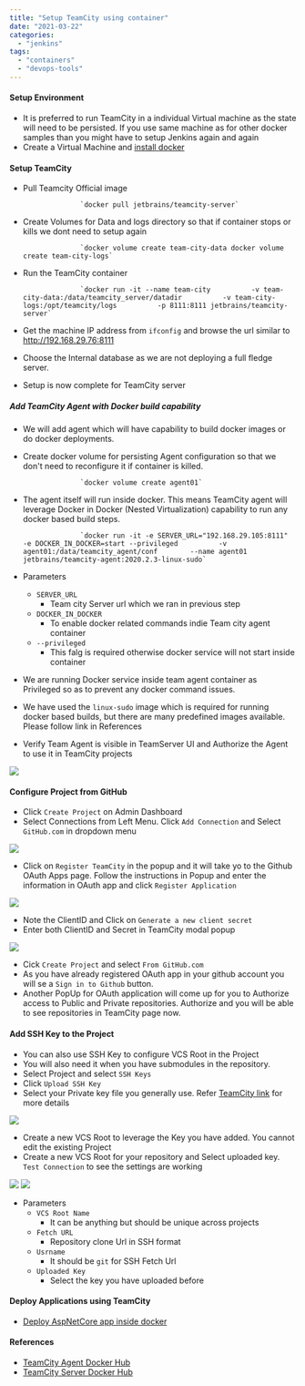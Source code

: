 ```yaml
---
title: "Setup TeamCity using container"
date: "2021-03-22"
categories: 
  - "jenkins"
tags: 
  - "containers"
  - "devops-tools"
---
```


#### Setup Environment

- It is preferred to run TeamCity in a individual Virtual machine as the state will need to be persisted. If you use same machine as for other docker samples than you might have to setup Jenkins again and again
- Create a Virtual Machine and [install docker](https://docs.docker.com/docker-for-windows/install/)

#### Setup TeamCity

- Pull Teamcity Official image

				
					`docker pull jetbrains/teamcity-server`
				

- Create Volumes for Data and logs directory so that if container stops or kills we dont need to setup again

				
					`docker volume create team-city-data docker volume create team-city-logs`
				

- Run the TeamCity container

				
					`docker run -it --name team-city          -v team-city-data:/data/teamcity_server/datadir          -v team-city-logs:/opt/teamcity/logs          -p 8111:8111 jetbrains/teamcity-server`

				

- Get the machine IP address from `ifconfig` and browse the url similar to http://192.168.29.76:8111
- Choose the Internal database as we are not deploying a full fledge server.
- Setup is now complete for TeamCity server

##### Add TeamCity Agent with Docker build capability

- We will add agent which will have capability to build docker images or do docker deployments.
- Create docker volume for persisting Agent configuration so that we don't need to reconfigure it if container is killed.

				
					`docker volume create agent01`
				

- The agent itself will run inside docker. This means TeamCity agent will leverage Docker in Docker (Nested Virtualization) capability to run any docker based build steps.

				
					`docker run -it -e SERVER_URL="192.168.29.105:8111"  	    -e DOCKER_IN_DOCKER=start --privileged  	    -v agent01:/data/teamcity_agent/conf  	    --name agent01 jetbrains/teamcity-agent:2020.2.3-linux-sudo`
				

- Parameters
    - `SERVER_URL`
        - Team city Server url which we ran in previous step
    - `DOCKER_IN_DOCKER`
        - To enable docker related commands indie Team city agent container
    - `--privileged`
        - This falg is required otherwise docker service will not start inside container

- We are running Docker service inside team agent container as Privileged so as to prevent any docker command issues.
- We have used the `linux-sudo` image which is required for running docker based builds, but there are many predefined images available. Please follow link in References 
- Verify Team Agent is visible in TeamServer UI and Authorize the Agent to use it in TeamCity projects

![](/assets/images/TeamCity_01-768x400.png)

#### Configure Project from GitHub

- Click `Create Project` on Admin Dashboard
- Select Connections from Left Menu. Click `Add Connection` and Select `GitHub.com` in dropdown menu

![](/assets/images/TeamCity_02-768x415.png)

- Click on `Register TeamCity` in the popup and it will take yo to the Github OAuth Apps page. Follow the instructions in Popup and enter the information in OAuth app and click `Register Application`

![](/assets/images/TeamCity_03.png)

- Note the ClientID and Click on `Generate a new client secret`
- Enter both ClientID and Secret in TeamCity modal popup

![](/assets/images/TeamCity_04-768x462.png)

- Cick `Create Project` and select `From GitHub.com`
- As you have already registered OAuth app in your github account you will se a `Sign in to Github` button.
- Another PopUp for OAuth application will come up for you to Authorize access to Public and Private repositories. Authorize and you will be able to see repositories in TeamCity page now.

#### Add SSH Key to the Project

- You can also use SSH Key to configure VCS Root in the Project
- You will also need it when you have submodules in the repository.
- Select Project and select `SSH Keys`
- Click `Upload SSH Key`
- Select your Private key file you generally use. Refer [TeamCity link](https://www.jetbrains.com/help/teamcity/2020.2/ssh-keys-management.html) for more details

![](/assets/images/TeamCity_07.png)

- Create a new VCS Root to leverage the Key you have added. You cannot edit the existing Project
- Create a new VCS Root for your repository and Select uploaded key. `Test Connection` to see the settings are working

![](/assets/images/TeamCity_08.png) ![](/assets/images/TeamCity_09-768x665.png)

- Parameters
    - `VCS Root Name`
        - It can be anything but should be unique across projects
    - `Fetch URL`
        - Repository clone Url in SSH format
    - `Usrname`
        - It should be `git` for SSH Fetch Url
    - `Uploaded Key`
        - Select the key you have uploaded before

#### Deploy Applications using TeamCity

- [Deploy AspNetCore app inside docker](https://jetpack-rewind-devignite-in-2021-12-10-03-58-54.local/devops/jenkins/2021/03/22/deploy-aspnetcore-application-in-docker-using-teamcity/)

#### References

- [TeamCity Agent Docker Hub](https://hub.docker.com/r/jetbrains/teamcity-agent)
- [TeamCity Server Docker Hub](https://hub.docker.com/r/jetbrains/teamcity-server)
